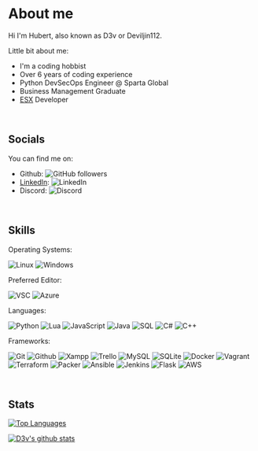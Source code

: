# About me

Hi I'm Hubert, also known as D3v or Deviljin112.
</br>

Little bit about me:

- I'm a coding hobbist
- Over 6 years of coding experience
- Python DevSecOps Engineer @ Sparta Global
- Business Management Graduate
- [ESX](https://github.com/esx-framework) Developer

</br>

## Socials

You can find me on:

- Github: ![GitHub followers](https://img.shields.io/github/followers/deviljin112?label=Followers&style=flat-square&logo=github)
- [LinkedIn](https://www.linkedin.com/in/hubert-swic/): ![LinkedIn](https://img.shields.io/badge/Name-Hubert%20Swic-blue?style=flat-square&logo=linkedin)
- Discord: ![Discord](https://img.shields.io/badge/Tag-Dev%230112-blue?style=flat-square&logo=discord)

</br>

## Skills

Operating Systems:

![Linux](https://img.shields.io/badge/OS-Ubuntu-blue?style=flat-square&logo=ubuntu) ![Windows](https://img.shields.io/badge/OS-Win10-blue?style=flat-square&logo=windows)

Preferred Editor:

![VSC](https://img.shields.io/badge/Editor-VSC-blue?style=flat-square&logo=visual-studio-code) ![Azure](https://img.shields.io/badge/Editor-Azure-blue?style=flat-square&logo=microsoft-azure)

Languages:

![Python](https://img.shields.io/badge/Code-Python-blue?style=flat-square&logo=python) ![Lua](https://img.shields.io/badge/Code-Lua-blue?style=flat-square&logo=lua) ![JavaScript](https://img.shields.io/badge/Code-JavaScript-blue?style=flat-square&logo=javascript) ![Java](https://img.shields.io/badge/Code-Java-blue?style=flat-square&logo=java) ![SQL](https://img.shields.io/badge/Code-SQL-blue?style=flat-square&logo=Microsoft-SQL-Server) ![C#](https://img.shields.io/badge/Code-CSharp-blue?style=flat-square&logo=c-sharp) ![C++](https://img.shields.io/badge/Code-C++-blue?style=flat-square&logo=cplusplus)

Frameworks:

![Git](https://img.shields.io/badge/Tool-Git-blue?style=flat-square&logo=git) ![Github](https://img.shields.io/badge/Tool-Github-blue?style=flat-square&logo=github) ![Xampp](https://img.shields.io/badge/Tool-XAMPP-blue?style=flat-square&logo=xampp) ![Trello](https://img.shields.io/badge/Tool-Trello-blue?style=flat-square&logo=trello) ![MySQL](https://img.shields.io/badge/Tool-MySQL-blue?style=flat-square&logo=MySQL) ![SQLite](https://img.shields.io/badge/Tool-SQLite-blue?style=flat-square&logo=SQLite) ![Docker](https://img.shields.io/badge/Tool-Docker-blue?style=flat-square&logo=Docker) ![Vagrant](https://img.shields.io/badge/Tool-Vagrant-blue?style=flat-square&logo=Vagrant) ![Terraform](https://img.shields.io/badge/Tool-Terraform-blue?style=flat-square&logo=Terraform) ![Packer](https://img.shields.io/badge/Tool-Packer-blue?style=flat-square&logo=terraform) ![Ansible](https://img.shields.io/badge/Tool-Ansible-blue?style=flat-square&logo=Ansible) ![Jenkins](https://img.shields.io/badge/Tool-Jenkins-blue?style=flat-square&logo=Jenkins) ![Flask](https://img.shields.io/badge/Tool-Flask-blue?style=flat-square&logo=Flask) ![AWS](https://img.shields.io/badge/Tool-AWS-blue?style=flat-square&logo=amazon-aws)

</br>

## Stats

[![Top Languages](https://github-readme-stats.vercel.app/api/top-langs/?username=deviljin112&theme=tokyonight&layout=compact)](https://github.com/anuraghazra/github-readme-stats)

[![D3v's github stats](https://github-readme-stats.vercel.app/api?username=deviljin112&theme=tokyonight)](https://github.com/anuraghazra/github-readme-stats)
